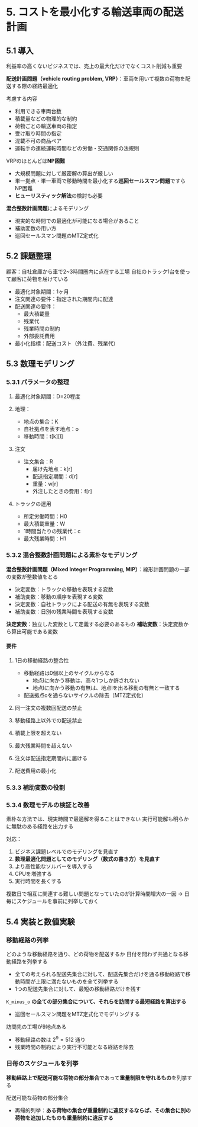 # 5. コストを最小化する輸送車両の配送計画

## 5.1 導入

利益率の高くないビジネスでは、売上の最大化だけでなくコスト削減も重要

**配送計画問題（vehicle routing problem, VRP）**：車両を用いて複数の荷物を配送する際の経路最適化

考慮する内容

- 利用できる車両台数
- 積載量などの物理的な制約
- 荷物ごとの輸送車両の指定
- 受け取り時間の指定
- 混載不可の商品ペア
- 運転手の連続運転時間などの労働・交通関係の法規則

VRPのほとんどは**NP困難**

- 大規模問題に対して厳密解の算出が厳しい
- 単一拠点・単一車両で移動時間を最小化する**巡回セールスマン問題**ですらNP困難
- **ヒューリスティック解法**の検討も必要

**混合整数計画問題**によるモデリング

- 現実的な時間での最適化が可能になる場合があること
- 補助変数の用い方
- 巡回セールスマン問題のMTZ定式化

## 5.2 課題整理

顧客：自社倉庫から車で2~3時間圏内に点在する工場
自社のトラック1台を使って顧客に荷物を届けている

- 最適化対象期間：1ヶ月
- 注文関連の要件：指定された期間内に配達
- 配送関連の要件：
  - 最大積載量
  - 残業代
  - 残業時間の制約
  - 外部委託費用
- 最小化指標：配送コスト（外注費、残業代）

## 5.3 数理モデリング

### 5.3.1 パラメータの整理

1. 最適化対象期間：D=20程度
2. 地理：
    - 地点の集合：K
    - 自社拠点を表す地点：o
    - 移動時間：t[k][l]

3. 注文
    - 注文集合：R
      - 届け先地点：k[r]
      - 配送指定期間：d[r]
      - 重量：w[r]
      - 外注したときの費用：f[r]

4. トラックの運用
    - 所定労働時間：H0
    - 最大積載重量：W
    - 1時間当たりの残業代：c
    - 最大残業時間：H1

### 5.3.2 混合整数計画問題による素朴なモデリング

**混合整数計画問題（Mixed Integer Programming, MIP）**：線形計画問題の一部の変数が整数値をとる

- 決定変数：トラックの移動を表現する変数
- 補助変数：移動の順序を表現する変数
- 決定変数：自社トラックによる配送の有無を表現する変数
- 補助変数：日別の残業時間を表現する変数

**決定変数**：独立した変数として定義する必要のあるもの
**補助変数**：決定変数から算出可能である変数

#### 要件

1. 1日の移動経路の整合性

    - 移動経路は0個以上のサイクルからなる
      - 地点lに向かう移動は、高々1つしか許されない
      - 地点lに向かう移動の有無は、地点lを出る移動の有無と一致する
    - 配送拠点oを通らないサイクルの除去（MTZ定式化）

2. 同一注文の複数回配送の禁止
3. 移動経路上以外での配送禁止
4. 積載上限を超えない
5. 最大残業時間を超えない
6. 注文は配送指定期間内に届ける
7. 配送費用の最小化

### 5.3.3 補助変数の役割

### 5.3.4 数理モデルの検証と改善

素朴な方法では、現実時間で最適解を得ることはできない
実行可能解も明らかに無駄のある経路を出力する

対応：

1. ビジネス課題レベルでのモデリングを見直す
2. **数理最適化問題としてのモデリング（数式の書き方）を見直す**
3. より高性能なソルバーを導入する
4. CPUを増強する
5. 実行時間を長くする

複数日で相互に関連する難しい問題となっていたのが計算時間増大の一因
→ 日毎にスケジュールを事前に列挙しておく

## 5.4 実装と数値実験

### 移動経路の列挙

どのような移動経路を通り、どの荷物を配送するか
日付を問わず共通となる移動経路を列挙する

- 全ての考えられる配送先集合に対して、配送先集合だけを通る移動経路で移動時間が上限に満たないものを全て列挙する
- 1つの配送先集合に対して、最短の移動経路だけを残す

`K_minus_o` **の全ての部分集合について、それらを訪問する最短経路を算出する**

- 巡回セールスマン問題をMTZ定式化でモデリングする

訪問先の工場が9地点ある

- 移動経路の数は $2^9=512$ 通り
- 残業時間の制約により実行不可能となる経路を除去

### 日毎のスケジュールを列挙

**移動経路上で配送可能な荷物の部分集合**であって**重量制限を守れるもの**を列挙する

配送可能な荷物の部分集合

- 再帰的列挙：**ある荷物の集合が重量制約に違反するならば、その集合に別の荷物を追加したものも重量制約に違反する**

